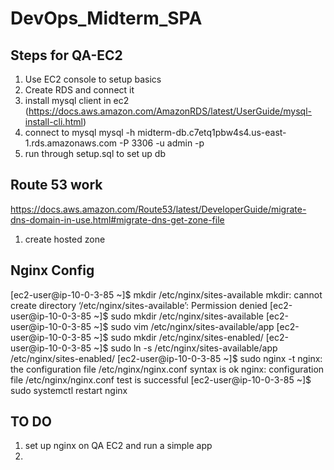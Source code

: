 # DevOps_Midterm_SPA

## Steps for QA-EC2

1. Use EC2 console to setup basics
2. Create RDS and connect it 
3. install mysql client in ec2 (https://docs.aws.amazon.com/AmazonRDS/latest/UserGuide/mysql-install-cli.html)
4. connect to mysql
mysql -h midterm-db.c7etq1pbw4s4.us-east-1.rds.amazonaws.com -P 3306 -u admin -p
5. run through setup.sql to set up db

## Route 53 work

https://docs.aws.amazon.com/Route53/latest/DeveloperGuide/migrate-dns-domain-in-use.html#migrate-dns-get-zone-file
1. create hosted zone

## Nginx Config
[ec2-user@ip-10-0-3-85 ~]$ mkdir /etc/nginx/sites-available
mkdir: cannot create directory ‘/etc/nginx/sites-available’: Permission denied
[ec2-user@ip-10-0-3-85 ~]$ sudo mkdir /etc/nginx/sites-available
[ec2-user@ip-10-0-3-85 ~]$ sudo vim /etc/nginx/sites-available/app
[ec2-user@ip-10-0-3-85 ~]$ sudo mkdir /etc/nginx/sites-enabled/
[ec2-user@ip-10-0-3-85 ~]$ sudo ln -s /etc/nginx/sites-available/app /etc/nginx/sites-enabled/
[ec2-user@ip-10-0-3-85 ~]$ sudo nginx -t
nginx: the configuration file /etc/nginx/nginx.conf syntax is ok
nginx: configuration file /etc/nginx/nginx.conf test is successful
[ec2-user@ip-10-0-3-85 ~]$ sudo systemctl restart nginx

## TO DO

1. set up nginx on QA EC2 and run a simple app
2. 